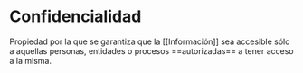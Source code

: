 # Confidencialidad

Propiedad por la que se garantiza que la [[Información]] sea accesible sólo a aquellas personas, entidades o procesos ==autorizadas== a tener acceso a la misma.
